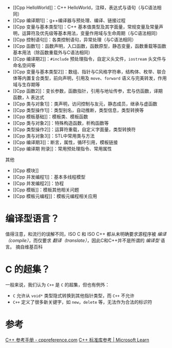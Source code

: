 - [[Cpp HelloWorld]]：C++ HelloWorld，注释，表达式与语句（与C语法相同）
- [[Cpp 编译期1]]：g++编译器与预处理、编译、链接过程
- [[Cpp 变量与基本类型1]]：C++ 基本值类型及其字面量，常规变量及常量声明，运算符及优先级等基本用法，变量作用域与生命周期（与C语法相同）
- [[Cpp 控制语句]]：各类控制语句，异常处理（与C语法相同）
- [[Cpp 函数1]]：函数声明，入口函数，函数原型，静态变量，函数重载等函数基本用法（除函数重载外与C语法相同）
- [[Cpp 编译期2]]：`#include` 预处理指令，自定义头文件，`iostream` 头文件与命名空间等
- [[Cpp 变量与基本类型2]]：数组、指针与C风格字符串，结构体、枚举、联合体等内置复合类型，前向声明，引用及 `move`、`forward` 语义与完美转发，作用域与生存期等
- [[Cpp 函数2]]：变长参数，函数指针，引用与地址传参，宏与仿函数，译期函数，λ 表达式
- [[Cpp 类与对象1]]：类声明，访问控制与友元，静态成员，继承与虚函数
- [[Cpp 类型操作1]]：类型别名，自动推断，类型信息，类型转换等
- [[Cpp 模板基础]]：模板类、模板函数
- [[Cpp 类与对象2]]：特殊构造函数，析构函数等
- [[Cpp 类型操作2]]：运算符重载，自定义字面量，类型转换符
- [[Cpp 类与对象3]]：STL中常用类与方法
- [[Cpp 编译期3]]：断言，属性，循环引用，模板链接
- [[Cpp 编译期 附录]]：常用预处理指令、常用属性

其他
- [[Cpp 模块]]
- [[Cpp 并发编程1]]：基本多线程模型
- [[Cpp 并发编程2]]：协程
- [[Cpp 模板]]：模板其他相关问题
- [[Cpp 模板元编程]]：模板元编程相关应用

# 编译型语言？

值得注意，和流行的误解不同，ISO C 和 ISO C++ 都从未明确要求源程序被 _编译（compile）_，而仅要求 _翻译（translate）_，因此C和C++并不是所谓的 _编译型_ 语言。 摘自维基百科

# C 的超集？

一般来说，我们认为 `C++` 是 `C` 的超集，但也有例外：
- `C` 允许从 `void*` 类型隐式转换到其他指针类型，而 `C++` 不允许
- `C++` 定义了很多新关键字，如 `new`，`delete` 等，无法作为合法的标识符

# 参考

[C++ 参考手册 - cppreference.com](https://zh.cppreference.com/w/cpp)
[C++ 标准库参考 | Microsoft Learn](https://learn.microsoft.com/zh-cn/cpp/standard-library/cpp-standard-library-reference?view=msvc-170)